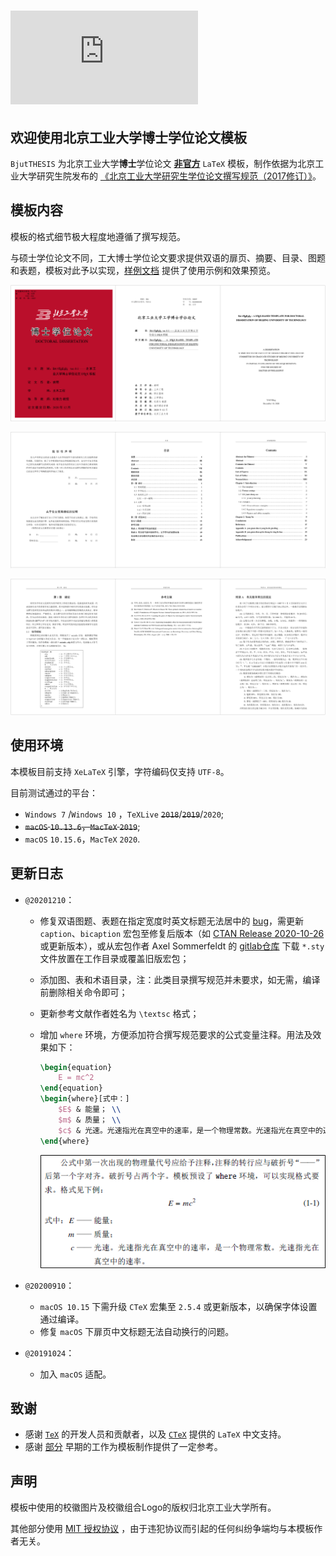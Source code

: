 # ![BJUTThesis](https://latex.codecogs.com/svg.latex?%5Clarge%20%5Crm%20B%5Ctextsc%7B%5Ckern-.06emj%5Ckern-.04emu%5Ckern-.025emt%7D%5Ckern-.1emT%5Ckern-.1667em%5Clower.475ex%5Chbox%7BH%7D%5Ckern-.0667emE%5Ckern-.0667em%5Clower.475ex%5Chbox%7BS%7D%5Ckern-.05emI%5Ckern-.0667em%5Clower.475ex%5Chbox%7BS%7D)

## 欢迎使用北京工业大学博士学位论文模板

`BjutTHESIS` 为北京工业大学**博士**学位论文 **<u>非官方</u>** `LaTeX` 模板，制作依据为北京工业大学研究生院发布的 [《北京工业大学研究生学位论文撰写规范（2017修订）》](http://graduate.bjut.edu.cn/zyxw/fqrz/201949/15547925280356791_1.html)。

## 模板内容

模板的格式细节极大程度地遵循了撰写规范。

与硕士学位论文不同，工大博士学位论文要求提供双语的扉页、摘要、目录、图题和表题，模板对此予以实现，[样例文档](main.pdf) 提供了使用示例和效果预览。

![preview_01](cls/preview_01.png)

![preview_02](cls/preview_02.png)

![preview_03](cls/preview_03.png)

## 使用环境

本模板目前支持 `XeLaTeX` 引擎，字符编码仅支持 `UTF-8`。

目前测试通过的平台：

-  `Windows 7` /`Windows 10` ，`TeXLive` ~~`2018`~~/~~`2019`~~/`2020`;
-  ~~`macOS` `10.13.6`，`MacTeX` `2019`~~;
-  `macOS` `10.15.6`，`MacTeX` `2020`.

## 更新日志

- `@20201210`：
  
  - 修复双语图题、表题在指定宽度时英文标题无法居中的 [bug](https://gitlab.com/axelsommerfeldt/caption/-/issues/106)，需更新 `caption`、`bicaption` 宏包至修复后版本（如 [CTAN Release 2020-10-26](https://gitlab.com/axelsommerfeldt/caption/-/releases/CTAN_2020-10-26) 或更新版本），或从宏包作者 Axel Sommerfeldt 的 [gitlab仓库](https://gitlab.com/axelsommerfeldt/caption/-/tree/master/tex) 下载 `*.sty` 文件放置在工作目录或覆盖旧版宏包；
  
  - 添加图、表和术语目录，注：此类目录撰写规范并未要求，如无需，编译前删除相关命令即可；
  
  - 更新参考文献作者姓名为 `\textsc` 格式；
  
  - 增加 `where` 环境，方便添加符合撰写规范要求的公式变量注释。用法及效果如下：
  
    ```latex
    \begin{equation}
        E = mc^2
    \end{equation}
    \begin{where}[式中：]
        $E$ & 能量； \\
        $m$ & 质量； \\
        $c$ & 光速。光速指光在真空中的速率，是一个物理常数。光速指光在真空中的速率。
    \end{where}
    ```
    ![](/cls/env_where.png)
  
  
  
- `@20200910`：
  
  - `macOS 10.15` 下需升级 `CTeX` 宏集至 `2.5.4` 或更新版本，以确保字体设置通过编译。
  - 修复 `macOS` 下扉页中文标题无法自动换行的问题。
  
- `@20191024`：

  - 加入 `macOS` 适配。

## 致谢

* 感谢 [`TeX`](http://www.ctan.org) 的开发人员和贡献者，以及 [`CTeX`](http://www.ctex.org/HomePage) 提供的 `LaTeX` 中文支持。
* 感谢 [部分](http://yzlab.net/BjutThsis.html) 早期的工作为模板制作提供了一定参考。

## 声明

模板中使用的校徽图片及校徽组合Logo的版权归北京工业大学所有。

其他部分使用 [MIT 授权协议](LICENSE) ，由于违犯协议而引起的任何纠纷争端均与本模板作者无关。

